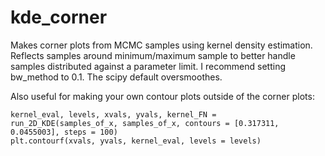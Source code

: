# kde_corner
Makes corner plots from MCMC samples using kernel density estimation. Reflects samples around minimum/maximum sample to better handle samples distributed against a parameter limit. I recommend setting bw_method to 0.1. The scipy default oversmoothes.

Also useful for making your own contour plots outside of the corner plots:

```import matplotlib.pyplot as plt
kernel_eval, levels, xvals, yvals, kernel_FN = run_2D_KDE(samples_of_x, samples_of_x, contours = [0.317311, 0.0455003], steps = 100)
plt.contourf(xvals, yvals, kernel_eval, levels = levels)
```
